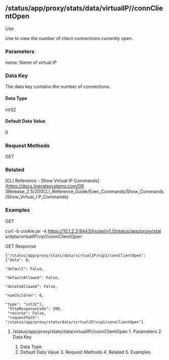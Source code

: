 ## /status/app/proxy/stats/data/virtualIP/<name>/connClientOpen

Use

Use to view the number of client connections currently open.

### Parameters

name: Name of virtual IP

### Data Key

The data key contains the number of connections.

#### Data Type

int32

#### Default Data Value

0

### Request Methods

GET

### Related

[CLI Reference - Show Virtual IP Commands](https://docs.lineratesystems.com/09
3Release_2.5/200CLI_Reference_Guide/Exec_Commands/Show_Commands/Show_Virtual_I
P_Commands)

### Examples

GET

curl -b cookie.jar -k https://10.1.2.3:8443/lrs/api/v1.0/status/app/proxy/stat
s/data/virtualIP/vip1/connClientOpen

GET Response

    
    {"/status/app/proxy/stats/data/virtualIP/vip1/connClientOpen": {"data": 0,
                                                                       "default": False,
                                                                       "defaultAllowed": False,
                                                                       "deleteAllowed": False,
                                                                       "numChildren": 0,
                                                                       "type": "int32"},
     "httpResponseCode": 200,
     "recurse": False,
     "requestPath": "/status/app/proxy/stats/data/virtualIP/vip1/connClientOpen"}
    

  1. /status/app/proxy/stats/data/virtualIP/<name>/connClientOpen
    1. Parameters
    2. Data Key
      1. Data Type
      2. Default Data Value
    3. Request Methods
    4. Related
    5. Examples

